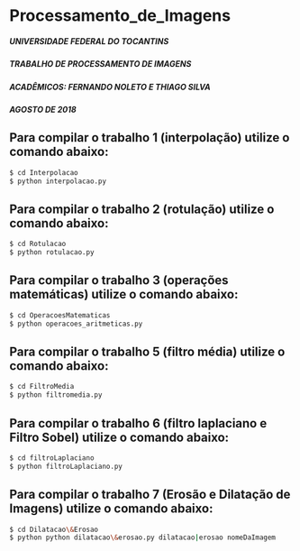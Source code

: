 # Processamento_de_Imagens

##### UNIVERSIDADE FEDERAL DO TOCANTINS
##### TRABALHO DE PROCESSAMENTO DE IMAGENS
##### ACADÊMICOS: FERNANDO NOLETO E THIAGO SILVA
##### AGOSTO DE 2018

## Para compilar o trabalho 1 (interpolação) utilize o comando abaixo:
```bash
$ cd Interpolacao
$ python interpolacao.py
```

## Para compilar o trabalho 2 (rotulação) utilize o comando abaixo:
```bash
$ cd Rotulacao
$ python rotulacao.py
```

## Para compilar o trabalho 3 (operações matemáticas) utilize o comando abaixo:
```bash
$ cd OperacoesMatematicas
$ python operacoes_aritmeticas.py
```

## Para compilar o trabalho 5 (filtro média) utilize o comando abaixo:
```bash
$ cd FiltroMedia
$ python filtromedia.py
```

## Para compilar o trabalho 6 (filtro laplaciano e Filtro Sobel) utilize o comando abaixo:
```bash
$ cd filtroLaplaciano
$ python filtroLaplaciano.py
```

## Para compilar o trabalho 7 (Erosão e Dilatação de Imagens) utilize o comando abaixo:
```bash
$ cd Dilatacao\&Erosao
$ python python dilatacao\&erosao.py dilatacao|erosao nomeDaImagem
```
